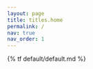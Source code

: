 ```yaml
---
layout: page
title: titles.home
permalink: /
nav: true
nav_order: 1
---
```


<!-- pages/default.md -->

{% tf default/default.md %}
